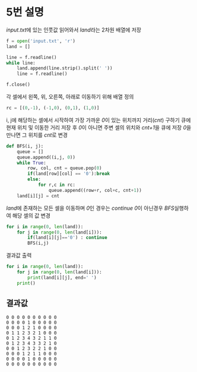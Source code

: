 # 5번 설명

*input.txt*에 있는 인풋값 읽어와서 *land*라는 2차원 배열에 저장
```python
f = open('input.txt', 'r')
land = []

line = f.readline()
while line:
    land.append(line.strip().split(' '))
    line = f.readline()

f.close()
```

각 셀에서 왼쪽, 위, 오른쪽, 아래로 이동하기 위해 배열 정의

```python
rc = [(0,-1), (-1,0), (0,1), (1,0)]

```


i, j에 해당하는 셀에서 시작하여 가장 가까운 *0*이 있는 위치까지 거리(*cnt*) 구하기
큐에 현재 위치 및 이동한 거리 저장 후 *0*이 아니면 주변 셀의 위치와 *cnt+1*을 큐에 저장
*0*을 만나면 그 위치를 *cnt*로 변경
```python
def BFS(i, j):
    queue = []
    queue.append((i,j, 0))
    while True:
        row, col, cnt = queue.pop(0)
        if(land[row][col] == '0'):break
        else:
            for r,c in rc:
                queue.append((row+r, col+c, cnt+1))
    land[i][j] = cnt
```

*land*에 존재하는 모든 셀을 이동하며 *0*인 경우는 *continue*
*0*이 아닌경우 *BFS*실행하여 해당 셀의 값 변경
```python
for i in range(0, len(land)):
    for j in range(0, len(land[i])):
        if(land[i][j]=='0') : continue
        BFS(i,j)
```

결과값 출력
```python
for i in range(0, len(land)):
    for j in range(0, len(land[i])):
        print(land[i][j], end=' ')
    print()
```

## 결과값
```
0 0 0 0 0 0 0 0 0 0 
0 0 0 0 1 0 0 0 0 0 
0 0 0 1 2 1 0 0 0 0 
0 1 1 2 3 2 1 0 0 0 
0 1 2 3 4 3 2 1 1 0 
0 1 2 3 4 3 3 2 1 0 
0 0 1 2 3 2 2 1 0 0 
0 0 0 1 2 1 1 0 0 0 
0 0 0 0 1 0 0 0 0 0 
0 0 0 0 0 0 0 0 0 0 
```



